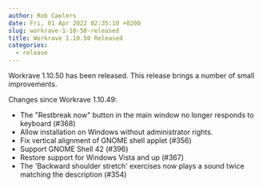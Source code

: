 ```yaml
---
author: Rob Caelers
date: Fri, 01 Apr 2022 02:35:10 +0200
slug: workrave-1-10-50-released
title: Workrave 1.10.50 Released
categories:
  - release
---
```

Workrave 1.10.50 has been released. This release brings a number of small improvements.

<!--more-->

Changes since Workrave 1.10.49:

- The "Restbreak now" button in the main window no longer responds to keyboard (#368)
- Allow installation on Windows without administrator rights.
- Fix vertical alignment of GNOME shell applet (#356)
- Support GNOME Shell 42 (#396)
- Restore support for Windows Vista and up (#367)
- The 'Backward shoulder stretch' exercises now plays a sound twice matching the description (#354)

 
